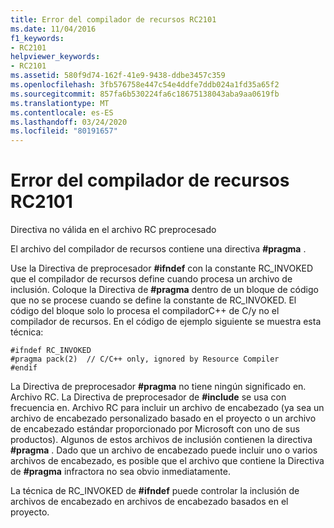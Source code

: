 ```yaml
---
title: Error del compilador de recursos RC2101
ms.date: 11/04/2016
f1_keywords:
- RC2101
helpviewer_keywords:
- RC2101
ms.assetid: 580f9d74-162f-41e9-9438-ddbe3457c359
ms.openlocfilehash: 3fb576758e447c54e4ddfe7ddb024a1fd35a65f2
ms.sourcegitcommit: 857fa6b530224fa6c18675138043aba9aa0619fb
ms.translationtype: MT
ms.contentlocale: es-ES
ms.lasthandoff: 03/24/2020
ms.locfileid: "80191657"
---
```

# <a name="resource-compiler-error-rc2101"></a>Error del compilador de recursos RC2101

Directiva no válida en el archivo RC preprocesado

El archivo del compilador de recursos contiene una directiva **#pragma** .

Use la Directiva de preprocesador **#ifndef** con la constante RC_INVOKED que el compilador de recursos define cuando procesa un archivo de inclusión. Coloque la Directiva de **#pragma** dentro de un bloque de código que no se procese cuando se define la constante de RC_INVOKED. El código del bloque solo lo procesa el compiladorC++ de C/y no el compilador de recursos. En el código de ejemplo siguiente se muestra esta técnica:

```
#ifndef RC_INVOKED
#pragma pack(2)  // C/C++ only, ignored by Resource Compiler
#endif
```

La Directiva de preprocesador **#pragma** no tiene ningún significado en. Archivo RC. La Directiva de preprocesador de **#include** se usa con frecuencia en. Archivo RC para incluir un archivo de encabezado (ya sea un archivo de encabezado personalizado basado en el proyecto o un archivo de encabezado estándar proporcionado por Microsoft con uno de sus productos). Algunos de estos archivos de inclusión contienen la directiva **#pragma** . Dado que un archivo de encabezado puede incluir uno o varios archivos de encabezado, es posible que el archivo que contiene la Directiva de **#pragma** infractora no sea obvio inmediatamente.

La técnica de RC_INVOKED de **#ifndef** puede controlar la inclusión de archivos de encabezado en archivos de encabezado basados en el proyecto.
